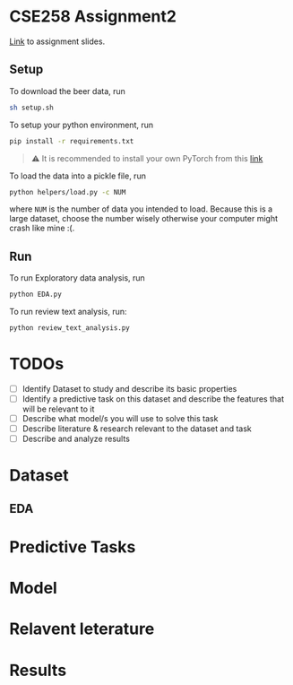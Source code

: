 # CSE258 Assignment2
[Link](https://cseweb.ucsd.edu/classes/fa23/cse258-a/slides/assignment2_fa23.pdf) to assignment slides.
## Setup
To download the beer data, run
```bash
sh setup.sh
```
To setup your python environment, run
```bash
pip install -r requirements.txt
```

> :warning: It is recommended to install your own PyTorch from this [link](https://pytorch.org/get-started/locally/)

To load the data into a pickle file, run
```bash
python helpers/load.py -c NUM
```
where `NUM` is the number of data you intended to load. Because this is a large dataset, choose the number wisely otherwise your computer might crash like mine :(.

## Run
To run Exploratory data analysis, run
```bash
python EDA.py
```

To run review text analysis, run:
```bash
python review_text_analysis.py
```

# TODOs
- [ ] Identify Dataset to study and describe its basic properties
- [ ] Identify a predictive task on this dataset and describe the features that will be relevant to it
- [ ] Describe what model/s you will use to solve this task
- [ ] Describe literature & research relevant to the dataset and task
- [ ] Describe and analyze results

# Dataset
## EDA
# Predictive Tasks
# Model
# Relavent leterature
# Results
